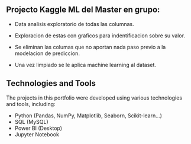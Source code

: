 ## Projecto Kaggle ML del Master en grupo:

- Data analisis exploratorio de todas las columnas.

- Exploracion de estas con graficos para indentificacion sobre su valor. 

- Se eliminan las columas que no aportan nada paso previo a la modelacion de prediccion.

- Una vez limpiado se le aplica machine learning al dataset.


## Technologies and Tools

The projects in this portfolio were developed using various technologies and tools, including:

- Python (Pandas, NumPy, Matplotlib, Seaborn, Scikit-learn...)
- SQL (MySQL)
- Power BI (Desktop)
- Jupyter Notebook
